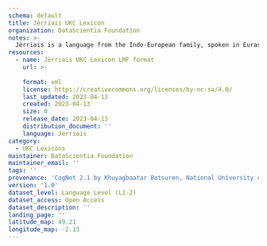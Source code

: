 ```yaml
---
schema: default
title: Jèrriais UKC Lexicon
organization: DataScientia Foundation
notes: >-
  Jèrriais is a language from the Indo-European family, spoken in Eurasia. The UKC Lexicon of Jèrriais is represented as a lexico-semantic network. It consists of words, word senses, synsets, as well as sense-level and synset-level relationships.
resources:
  - name: Jèrriais UKC Lexicon LMF format
    url: >-
      
    format: xml
    license: https://creativecommons.org/licenses/by-nc-sa/4.0/
    last_updated: 2023-04-13
    created: 2023-04-13
    size: 0
    release_date: 2023-04-13
    distribution_document: ''
    language: Jèrriais
category:
  - UKC Lexicons
maintainer: DataScientia Foundation
maintainer_email: ''
tags: ''
provenance: 'CogNet 2.1 by Khuyagbaatar Batsuren, National University of Mongolia (http://cognet.ukc.disi.unitn.it); Princeton WordNet 2.1 by Princeton University (https://wordnet.princeton.edu)'
version: '1.0'
dataset_level: Language Level (L1-2)
dataset_access: Open Access
dataset_description: ''
landing_page: ''
latitude_map: 49.21
longitude_map: -2.13
---
```

